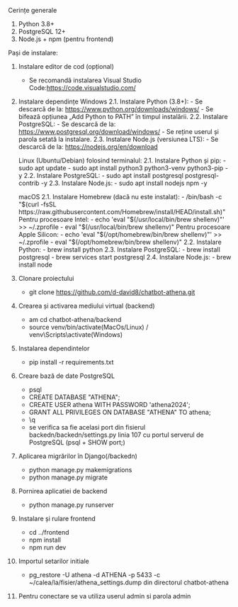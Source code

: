 Cerințe generale

1. Python 3.8+
2. PostgreSQL 12+
3. Node.js + npm (pentru frontend)

Pași de instalare:

1. Instalare editor de cod (opțional)

   - Se recomandă instalarea Visual Studio Code:https://code.visualstudio.com/

2. Instalare dependințe
   Windows
   2.1. Instalare Python (3.8+): - Se descarcă de la: https://www.python.org/downloads/windows/ - Se bifează opțiunea „Add Python to PATH” în timpul instalării.
   2.2. Instalare PostgreSQL: - Se descarcă de la: https://www.postgresql.org/download/windows/ - Se reține userul și parola setată la instalare.
   2.3. Instalare Node.js (versiunea LTS): - Se descarcă de la: https://nodejs.org/en/download

   Linux (Ubuntu/Debian) folosind terminalul:
   2.1. Instalare Python și pip: - sudo apt update - sudo apt install python3 python3-venv python3-pip -y
   2.2. Instalare PostgreSQL: - sudo apt install postgresql postgresql-contrib -y
   2.3. Instalare Node.js: - sudo apt install nodejs npm -y

   macOS
   2.1. Instalare Homebrew (dacă nu este instalat): - /bin/bash -c "$(curl -fsSL https://raw.githubusercontent.com/Homebrew/install/HEAD/install.sh)"
        Pentru procesoare Intel:
            - echo 'eval "$(/usr/local/bin/brew shellenv)"' >> ~/.zprofile - eval "$(/usr/local/bin/brew shellenv)"
        Pentru procesoare Apple Silicon:
            - echo 'eval "$(/opt/homebrew/bin/brew shellenv)"' >> ~/.zprofile - eval "$(/opt/homebrew/bin/brew shellenv)"
   2.2. Instalare Python: - brew install python
   2.3. Instalare PostgreSQL: - brew install postgresql - brew services start postgresql
   2.4. Instalare Node.js: - brew install node

3. Clonare proiectului

   - git clone https://github.com/d-david8/chatbot-athena.git

4. Crearea și activarea mediului virtual (backend)

   - am cd chatbot-athena/backend
   - source venv/bin/activate(MacOs/Linux) / venv\Scripts\activate(Windows)

5. Instalarea dependintelor

   - pip install -r requirements.txt

6. Creare bază de date PostgreSQL

   - psql
   - CREATE DATABASE "ATHENA";
   - CREATE USER athena WITH PASSWORD 'athena2024';
   - GRANT ALL PRIVILEGES ON DATABASE "ATHENA" TO athena;
   - \q
   - se verifica sa fie acelasi port din fisierul backedn/backedn/settings.py linia 107 cu portul serverul de PostgreSQL (psql + SHOW port;)

7. Aplicarea migrărilor în Django(/backedn)

   - python manage.py makemigrations
   - python manage.py migrate

8. Pornirea aplicatiei de backend

   - python manage.py runserver

9. Instalare și rulare frontend

   - cd ../frontend
   - npm install
   - npm run dev

10. Importul setarilor initiale

    - pg_restore -U athena -d ATHENA -p 5433 -c ~/calea/la/fisier/athena_settings.dump din directorul chatbot-athena

11. Pentru conectare se va utiliza userul admin si parola admin
